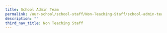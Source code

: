 ```yaml
---
title: School Admin Team
permalink: /our-school/school-staff/Non-Teaching-Staff/school-admin-team
description: ""
third_nav_title: Non Teaching Staff
---
```

